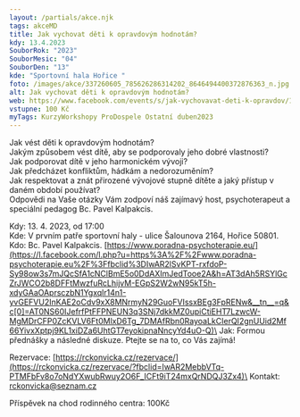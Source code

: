 ```yaml
---
layout: /partials/akce.njk
tags: akceMD
title: Jak vychovat děti k opravdovým hodnotám?
kdy: 13.4.2023
SouborRok: "2023"
SouborMesic: "04"
SouborDen: "13"
kde: "Sportovní hala Hořice "
foto: /images/akce/337260605_785626286314202_8646494400372876363_n.jpg
alt: Jak vychovat děti k opravdovým hodnotám?
web: https://www.facebook.com/events/s/jak-vychovavat-deti-k-opravdov/1245044366428034/
vstupne: 100 Kč
myTags: KurzyWorkshopy ProDospele Ostatní duben2023
---
```

<!--StartFragment-->

Jak vést děti k opravdovým hodnotám?\
Jakým způsobem vést dítě, aby se podporovaly jeho dobré vlastnosti?\
Jak podporovat dítě v jeho harmonickém vývoji?\
Jak předcházet konfliktům, hádkám a nedorozuměním?\
Jak respektovat a znát přirozené vývojové stupně dítěte a jaký přístup v daném období používat?\
Odpovědi na Vaše otázky Vám zodpoví náš zajímavý host, psychoterapeut a speciální pedagog Bc. Pavel Kalpakcis.

Kdy: 13. 4. 2023, od 17:00\
Kde: V prvním patře sportovní haly - ulice Šalounova 2164, Hořice 50801.\
Kdo: Bc. Pavel Kalpakcis. [https://www.poradna-psychoterapie.eu/](https://l.facebook.com/l.php?u=https%3A%2F%2Fwww.poradna-psychoterapie.eu%2F%3Ffbclid%3DIwAR2lSvKPT-rxfdoP-Sy98ow3s7mJQcSfA1cNClBmE5o0DdAXImJedTooe2A&h=AT3dAh5RSYlGcZrJWCO2b8DFFtMwzfuRcLhijvM-EGpS2W2wN95kT5h-xdyGAaOAprsczbN1Ygxqlr14n1-yvGEFVU2InKAE2oCdv9xX8MNrmyN29GuoFVIssxBEg3FpRENw&__tn__=q&c[0]=AT0NS60IJefrfPtFFPNEUN3q3SNj7dkkMZ0upiCtiEHT7LzwcW-MgMDrCFP0ZcKVLV6Ft0MlxD6Tg_7DMAfRbn0RayoaLkCIerQI2gnUUid2Mf66YivxXptpj9KL1xiDZa6UhtGT7eyokipnaNncyYd4uO-Q)\
Jak: Formou přednášky a následné diskuze. Ptejte se na to, co Vás zajímá!

Rezervace: [https://rckonvicka.cz/rezervace/](https://rckonvicka.cz/rezervace/?fbclid=IwAR2MebbVTq-PTMFbFv8o7oNdYXwubRwuy2O6F_ICFt9iT24mxQrNDQJ3Zx4)\
Kontakt: rckonvicka@seznam.cz

Příspěvek na chod rodinného centra: 100Kč

<!--EndFragment-->